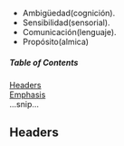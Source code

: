 

- Ambigüedad(cognición).
- Sensibilidad(sensorial). 
- Comunicación(lenguaje). 
- Propósito(almica)

##### Table of Contents  
[Headers](#headers)  
[Emphasis](#emphasis)  
...snip...    
<a name="headers"/>
## Headers
